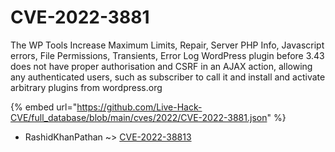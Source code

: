 # CVE-2022-3881

The WP Tools Increase Maximum Limits, Repair, Server PHP Info, Javascript errors, File Permissions, Transients, Error Log WordPress plugin before 3.43 does not have proper authorisation and CSRF in an AJAX action, allowing any authenticated users, such as subscriber to call it and install and activate arbitrary plugins from wordpress.org

{% embed url="https://github.com/Live-Hack-CVE/full_database/blob/main/cves/2022/CVE-2022-3881.json" %}


* RashidKhanPathan ~> [CVE-2022-38813](https://www.alice-snow.ru/2022/database/cve-2022-3881/cve-2022-38813-rashidkhanpathan)